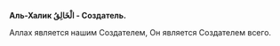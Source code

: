 **Аль-Халик الْخَالِقُ - Создатель.**

Аллах является нашим Создателем, Он является Создателем всего.
